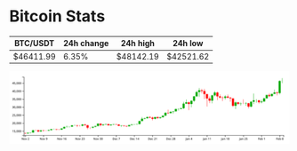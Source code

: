 # Bitcoin Stats

BTC/USDT|24h change|24h high|24h low|
|---|---|---|---|
|$46411.99|6.35%|$48142.19|$42521.62|

<img src="./chart.svg">
